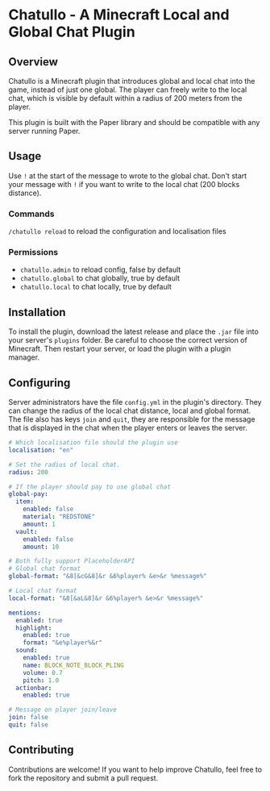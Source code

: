 # Chatullo - A Minecraft Local and Global Chat Plugin

## Overview

Chatullo is a Minecraft plugin that introduces global and local chat into the game, instead of just one global. The player can freely write to the local chat, which is visible by default within a radius of 200 meters from the player.

This plugin is built with the Paper library and should be compatible with any server running Paper.

## Usage

Use `!` at the start of the message to wrote to the global chat. Don't start your message with `!` if you want to write to the local chat (200 blocks distance).

### Commands

`/chatullo reload` to reload the configuration and localisation files

### Permissions

- `chatullo.admin` to reload config, false by default
- `chatullo.global` to chat globally, true by default
- `chatullo.local` to chat locally, true by default

## Installation

To install the plugin, download the latest release and place the `.jar` file into your server's `plugins` folder. Be careful to choose the correct version of Minecraft. Then restart your server, or load the plugin with a plugin manager.

## Configuring

Server administrators have the file `config.yml` in the plugin's directory.
They can change the radius of the local chat distance, local and global format. The file also has keys `join` and `quit`, they are responsible for the message that is displayed in the chat when the player enters or leaves the server. 
```yaml
# Which localisation file should the plugin use
localisation: "en"

# Set the radius of local chat.
radius: 200

# If the player should pay to use global chat
global-pay:
  item:
    enabled: false
    material: "REDSTONE"
    amount: 1
  vault:
    enabled: false
    amount: 10

# Both fully support PlaceholderAPI
# Global chat format
global-format: "&8[&cG&8]&r &6%player% &e>&r %message%"

# Local chat format
local-format: "&8[&aL&8]&r &6%player% &e>&r %message%"

mentions:
  enabled: true
  highlight:
    enabled: true
    format: "&e%player%&r"
  sound:
    enabled: true
    name: BLOCK_NOTE_BLOCK_PLING
    volume: 0.7
    pitch: 1.0
  actionbar:
    enabled: true

# Message on player join/leave
join: false
quit: false
```

## Contributing

Contributions are welcome! If you want to help improve Chatullo, feel free to fork the repository and submit a pull request.
